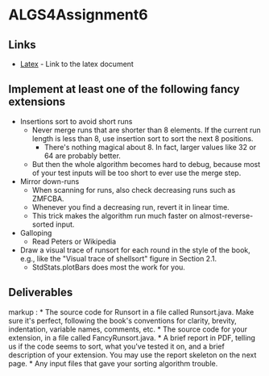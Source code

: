 # ALGS4Assignment6

## Links
* [Latex](https://www.overleaf.com/14446504vvcksxyhqtpx) - Link to the latex document

## Implement at least one of the following fancy extensions
* Insertions sort to avoid short runs
	* Never merge runs that are shorter than 8 elements. If the current run length is less than 8, use insertion sort to sort the next 8 positions.
		* There's nothing magical about 8. In fact, larger values like 32 or 64 are probably better. 
	* But then the whole algorithm becomes hard to debug, because most of your test inputs will be  too short to ever use the merge step.
* Mirror down-runs
	* When scanning for runs, also check decreasing runs such as ZMFCBA.
	* Whenever you find a decreasing run, revert it in linear time.
	* This trick makes the algorithm run much faster on almost-reverse-sorted input.
* Galloping
	* Read Peters or Wikipedia
* Draw a visual trace of runsort for each round in the style of the book, e.g., like the "Visual trace of shellsort" figure in Section 2.1.
	* StdStats.plotBars does most the work for you.

## Deliverables
markup : * The source code for Runsort in a file called Runsort.java. Make sure it's perfect, following the book's conventions for clarity, brevity, indentation, variable names, comments, etc.
	 * The source code for your extension, in a file called FancyRunsort.java.
	 * A brief report in PDF, telling us if the code seems to sort, what you've tested it on, and a brief description of your extension. You may use the report skeleton on the next page.
	 * Any input files that gave your sorting algorithm trouble.
